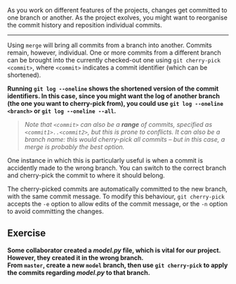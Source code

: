 As you work on different features of the projects, changes get committed to one branch or another. As the project exolves, you might want to reorganise the commit history and reposition individual commits. 

---

Using `merge` will bring all commits from a branch into another. Commits remain, however, individual. One or more commits from a different branch can be brought into the currently checked-out one using `git cherry-pick <commit>`, where `<commit>` indicates a commit identifier (which can be shortened).

**Running `git log --oneline` shows the shortened version of the commit identifiers. In this case, since you might want the log of another branch (the one you want to cherry-pick from), you could use `git log --oneline <branch>` or `git log --oneline --all`.**

> *Note that `<commit>` can also be a **range** of commits, specified as `<commit1>..<commit2>`, but this is prone to conflicts. It can also be a branch name: this would cherry-pick all commits – but in this case, a merge is probably the best option.*

One instance in which this is particularly useful is when a commit is accidently made to the wrong branch. You can switch to the correct branch and cherry-pick the commit to where it should belong.

The cherry-picked commits are automatically committed to the new branch, with the same commit message. To modify this behaviour, `git cherry-pick` accepts the `-e` option to allow edits of the commit message, or the `-n` option to avoid committing the changes.

## Exercise

**Some collaborator created a *model.py* file, which is vital for our project. However, they created it in the wrong branch.**  
**From `master`, create a new `model` branch, then use `git cherry-pick` to apply the commits regarding *model.py* to that branch.**